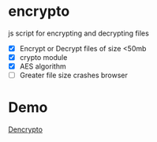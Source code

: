 # encrypto
js script for encrypting and decrypting files

- [x] Encrypt or Decrypt files of size <50mb
- [x] crypto module
- [x] AES algorithm
- [ ] Greater file size crashes browser

# Demo
[Dencrypto](https://dencrypto.netlify.app/)
